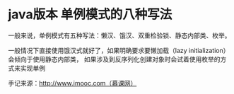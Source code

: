 
# java版本 单例模式的八种写法

一般来说，单例模式有五种写法：懒汉、饿汉、双重检验锁、静态内部类、枚举。

一般情况下直接使用饿汉式就好了，如果明确要求要懒加载（lazy initialization）会倾向于使用静态内部类，
如果涉及到反序列化创建对象时会试着使用枚举的方式来实现单例

手记来源：http://www.imooc.com（慕课网）